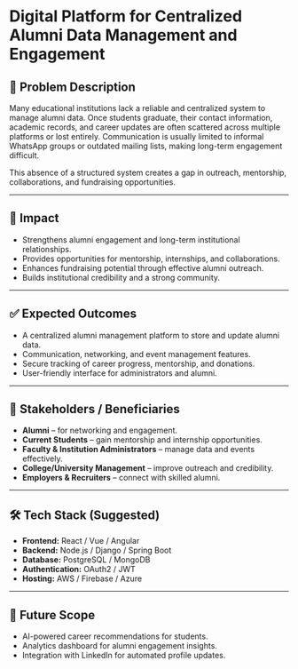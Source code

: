 # Digital Platform for Centralized Alumni Data Management and Engagement

## 📌 Problem Description
Many educational institutions lack a reliable and centralized system to manage alumni data. Once students graduate, their contact information, academic records, and career updates are often scattered across multiple platforms or lost entirely. Communication is usually limited to informal WhatsApp groups or outdated mailing lists, making long-term engagement difficult.

This absence of a structured system creates a gap in outreach, mentorship, collaborations, and fundraising opportunities.

---

## 🎯 Impact
- Strengthens alumni engagement and long-term institutional relationships.  
- Provides opportunities for mentorship, internships, and collaborations.  
- Enhances fundraising potential through effective alumni outreach.  
- Builds institutional credibility and a strong community.  

---

## ✅ Expected Outcomes
- A centralized alumni management platform to store and update alumni data.  
- Communication, networking, and event management features.  
- Secure tracking of career progress, mentorship, and donations.  
- User-friendly interface for administrators and alumni.  

---

## 👥 Stakeholders / Beneficiaries
- **Alumni** – for networking and engagement.  
- **Current Students** – gain mentorship and internship opportunities.  
- **Faculty & Institution Administrators** – manage data and events effectively.  
- **College/University Management** – improve outreach and credibility.  
- **Employers & Recruiters** – connect with skilled alumni.  

---

## 🛠️ Tech Stack (Suggested)
- **Frontend:** React / Vue / Angular  
- **Backend:** Node.js / Django / Spring Boot  
- **Database:** PostgreSQL / MongoDB  
- **Authentication:** OAuth2 / JWT  
- **Hosting:** AWS / Firebase / Azure  

---

## 🚀 Future Scope
- AI-powered career recommendations for students.  
- Analytics dashboard for alumni engagement insights.  
- Integration with LinkedIn for automated profile updates.  
